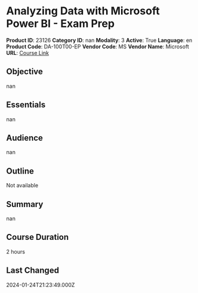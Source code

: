 # Analyzing Data with Microsoft Power BI - Exam Prep

**Product ID**: 23126
**Category ID**: nan
**Modality**: 3
**Active**: True
**Language**: en
**Product Code**: DA-100T00-EP
**Vendor Code**: MS
**Vendor Name**: Microsoft
**URL**: [Course Link](https://www.fastlaneus.com/course/microsoft-da-100t00-ep)

## Objective
nan

## Essentials
nan

## Audience
nan

## Outline
Not available

## Summary
nan

## Course Duration
2 hours

## Last Changed
2024-01-24T21:23:49.000Z
